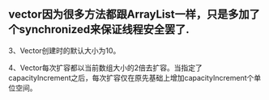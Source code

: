 ## vector因为很多方法都跟ArrayList一样，只是多加了个synchronized来保证线程安全罢了.
3、Vector创建时的默认大小为10。

4、Vector每次扩容都以当前数组大小的2倍去扩容。当指定了capacityIncrement之后，每次扩容仅在原先基础上增加capacityIncrement个单位空间。